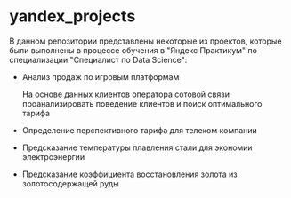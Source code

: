 # yandex_projects

В данном репозитории представлены некоторые из проектов, которые были выполнены в процессе обучения в "Яндекс Практикум" по специализации "Специалист по Data Science":

* Анализ продаж по игровым платформам

  На основе данных клиентов оператора сотовой связи проанализировать поведение клиентов и поиск оптимального тарифа

* Определение перспективного тарифа для телеком компании

* Предсказание температуры плавления стали для экономии электроэнергии

* Предсказание коэффициента восстановления золота из золотосодержащей руды

